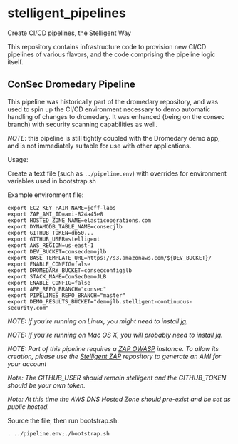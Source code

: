 stelligent\_pipelines
=====================

Create CI/CD pipelines, the Stelligent Way

This repository contains infrastructure code to provision new
CI/CD pipelines of various flavors, and the code comprising
the pipeline logic itself.

ConSec Dromedary Pipeline
-------------------------

This pipeline was historically part of the dromedary repository,
and was used to spin up the CI/CD environment necessary to demo
automatic handling of changes to dromedary. It was enhanced
(being on the consec branch) with security scanning capabilities
as well.

*NOTE*: this pipeline is still tightly coupled with the Dromedary
demo app, and is not immediately suitable for use with other
applications.

Usage:

Create a text file (such as `../pipeline.env`) with overrides for
environment variables used in bootstrap.sh

Example environment file:

    export EC2_KEY_PAIR_NAME=jeff-labs
    export ZAP_AMI_ID=ami-824a45e8
    export HOSTED_ZONE_NAME=elasticoperations.com
    export DYNAMODB_TABLE_NAME=consecjlb
    export GITHUB_TOKEN=db50...
    export GITHUB_USER=stelligent
    export AWS_REGION=us-east-1
    export DEV_BUCKET=consecdemojlb
    export BASE_TEMPLATE_URL=https://s3.amazonaws.com/${DEV_BUCKET}/
    export ENABLE_CONFIG=false
    export DROMEDARY_BUCKET=consecconfigjlb
    export STACK_NAME=ConSecDemoJLB
    export ENABLE_CONFIG=false
    export APP_REPO_BRANCH="consec"
    export PIPELINES_REPO_BRANCH="master"
    export DEMO_RESULTS_BUCKET="demojlb.stelligent-continuous-security.com"


_NOTE: If you're running on Linux, you might need to install [jq](http://xmodulo.com/how-to-parse-json-string-via-command-line-on-linux.html)._

_NOTE: If you're running on Mac OS X, you will probably need to install [jq](https://github.com/stedolan/jq/wiki/Installation#mac-osx)._

_NOTE: Part of this pipeline requires a [ZAP OWASP](https://www.owasp.org/index.php) instance. To allow its
creation, please use the [Stelligent ZAP](https://github.com/stelligent/zap) repository to generate an AMI for your account_

_Note: The GITHUB_USER should remain stelligent and the GITHUB_TOKEN should be your own token._

_Note: At this time the AWS DNS Hosted Zone should pre-exist and be set as public hosted._

Source the file, then run bootstrap.sh:

    . ../pipeline.env;./bootstrap.sh
